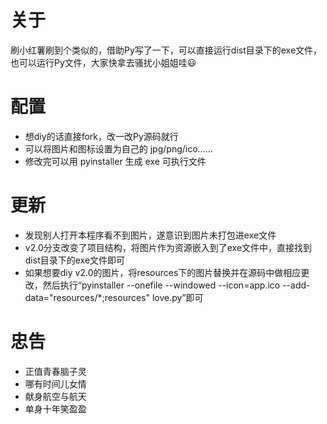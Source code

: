 # 关于
刷小红薯刷到个类似的，借助Py写了一下，可以直接运行dist目录下的exe文件，也可以运行Py文件，大家快拿去骚扰小姐姐哇😃
# 配置
* 想diy的话直接fork，改一改Py源码就行
* 可以将图片和图标设置为自己的 jpg/png/ico……
* 修改完可以用 pyinstaller 生成 exe 可执行文件

# 更新
* 发现别人打开本程序看不到图片，遂意识到图片未打包进exe文件
* v2.0分支改变了项目结构，将图片作为资源嵌入到了exe文件中，直接找到dist目录下的exe文件即可
* 如果想要diy v2.0的图片，将resources下的图片替换并在源码中做相应更改，然后执行“pyinstaller --onefile --windowed --icon=app.ico --add-data="resources/*;resources" love.py”即可
# 忠告
* 正值青春脑子灵
* 哪有时间儿女情
* 献身航空与航天
* 单身十年笑盈盈
